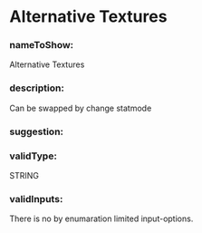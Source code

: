 

# Alternative Textures



    


### nameToShow:
    
Alternative Textures    


### description:
    
Can be swapped by change statmode    


### suggestion:
    
    


### validType:
    
STRING    


### validInputs:
    
There is no by enumaration limited input-options.  


